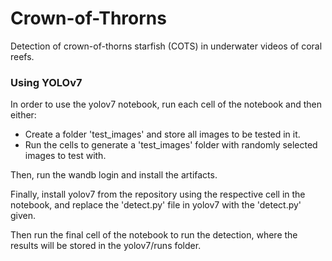 # Crown-of-Throrns

Detection of crown-of-thorns starfish (COTS) in underwater videos of coral reefs.

### Using YOLOv7

In order to use the yolov7 notebook, run each cell of the notebook and then either:
- Create a folder 'test_images' and store all images to be tested in it.
- Run the cells to generate a 'test_images' folder with randomly selected images to test with.

Then, run the wandb login and install the artifacts.

Finally, install yolov7 from the repository using the respective cell in the notebook, and replace the 'detect.py' file in yolov7 with the 'detect.py' given.

Then run the final cell of the notebook to run the detection, where the results will be stored in the yolov7/runs folder.
